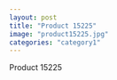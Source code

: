```yaml
---
layout: post
title: "Product 15225"
image: "product15225.jpg"
categories: "category1"
---
```

Product 15225
